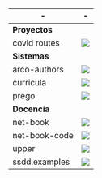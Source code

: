 | - | - |
|---------------|-----------------------------------------------------------------------------------------|
| **Proyectos** | |
| covid routes  | ![](https://img.shields.io/website?url=https%3A%2F%2Fpike.esi.uclm.es%3A7166%2F)        |
| **Sistemas**  |                                                                                         |
| arco-authors  | ![](https://github.com/UCLM-ARCO/arco-authors/workflows/Docker%20image/badge.svg)       |
| curricula     | ![](https://github.com/UCLM-ARCO/curricula/workflows/process-pull-request/badge.svg)    |
| prego         | [![](https://github.com/davidvilla/prego3/workflows/test/badge.svg)][prego]             | 
| **Docencia**  | |
| net-book      | [![](https://github.com/UCLM-ARCO/net-book/workflows/latex-compile/badge.svg)][net-book]                      |
| net-book-code | [![](https://img.shields.io/website?url=https%3A%2F%2Fgithub.com%2Fuclm-arco%2Fnet-book-code)][net-book-code] |
| upper         | [![](https://github.com/UCLM-ESI/upper/workflows/test/badge.svg)][upper]                                      |
| ssdd.examples | [![](https://img.shields.io/website?url=https%3A%2F%2Fgithub.com%2FUCLM-esi%2Fssdd.examples)][ssdd.examples]  |

[prego]:         https://github.com/davidvilla/prego3
[ssdd.examples]: https://github.com/UCLM-ESI/ssdd.examples
[net-book]:      https://github.com/UCLM-ARCO/net-book
[net-book-code]: https://github.com/UCLM-ARCO/net-book-code
[upper]:         https://github.com/uclm-esi/upper
